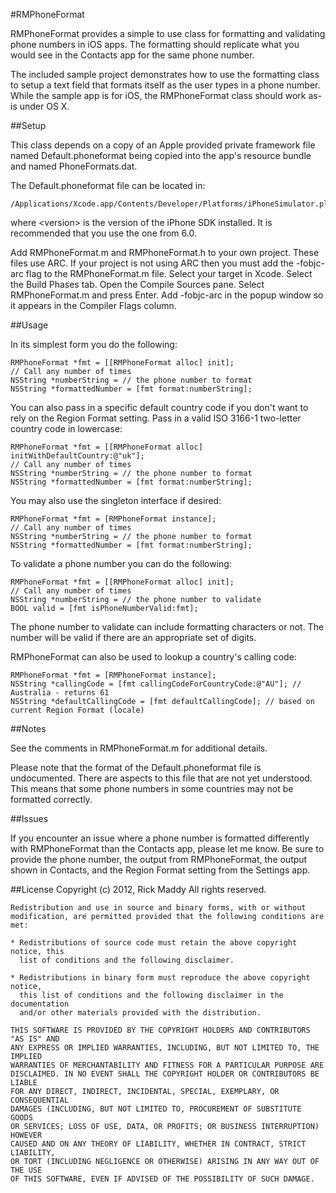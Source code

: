 #RMPhoneFormat

RMPhoneFormat provides a simple to use class for formatting and validating phone numbers in iOS apps. The formatting should replicate what you would see in the Contacts app for the same phone number.

The included sample project demonstrates how to use the formatting class to setup a text field that formats itself as the user types in a phone number. While the sample app is for iOS, the RMPhoneFormat class should work as-is under OS X.

##Setup

This class depends on a copy of an Apple provided private framework file named Default.phoneformat being copied into the app's resource bundle and named PhoneFormats.dat.

The Default.phoneformat file can be located in:

    /Applications/Xcode.app/Contents/Developer/Platforms/iPhoneSimulator.platform/Developer/SDKs/iPhoneSimulator<version>.sdk/System/Library/PrivateFrameworks/AppSupport.framework

where \<version\> is the version of the iPhone SDK installed. It is recommended that you use the one from 6.0.

Add RMPhoneFormat.m and RMPhoneFormat.h to your own project. These files use ARC. If your project is not using ARC then you must add the -fobjc-arc flag to the RMPhoneFormat.m file. Select your target in Xcode. Select the Build Phases tab. Open the Compile Sources pane. Select RMPhoneFormat.m and press Enter. Add -fobjc-arc in the popup window so it appears in the Compiler Flags column.

##Usage

In its simplest form you do the following:

    RMPhoneFormat *fmt = [[RMPhoneFormat alloc] init];
    // Call any number of times
    NSString *numberString = // the phone number to format
    NSString *formattedNumber = [fmt format:numberString];

You can also pass in a specific default country code if you don't want to rely on the Region Format setting. Pass in a valid ISO 3166-1 two-letter country code in lowercase:

    RMPhoneFormat *fmt = [[RMPhoneFormat alloc] initWithDefaultCountry:@"uk"];
    // Call any number of times
    NSString *numberString = // the phone number to format
    NSString *formattedNumber = [fmt format:numberString];

You may also use the singleton interface if desired:

    RMPhoneFormat *fmt = [RMPhoneFormat instance];
    // Call any number of times
    NSString *numberString = // the phone number to format
    NSString *formattedNumber = [fmt format:numberString];

To validate a phone number you can do the following:

    RMPhoneFormat *fmt = [[RMPhoneFormat alloc] init];
    // Call any number of times
    NSString *numberString = // the phone number to validate
    BOOL valid = [fmt isPhoneNumberValid:fmt];
    
The phone number to validate can include formatting characters or not. The number will be valid if there are an appropriate set of digits.

RMPhoneFormat can also be used to lookup a country's calling code:

    RMPhoneFormat *fmt = [RMPhoneFormat instance];
    NSString *callingCode = [fmt callingCodeForCountryCode:@"AU"]; // Australia - returns 61
    NSString *defaultCallingCode = [fmt defaultCallingCode]; // based on current Region Format (locale)

##Notes

See the comments in RMPhoneFormat.m for additional details.

Please note that the format of the Default.phoneformat file is undocumented. There are aspects to this file that are not yet understood. This means that some phone numbers in some countries may not be formatted correctly.

##Issues

If you encounter an issue where a phone number is formatted differently with RMPhoneFormat than the Contacts app, please let me know. Be sure to provide the phone number, the output from RMPhoneFormat, the output shown in Contacts, and the Region Format setting from the Settings app.

##License
    Copyright (c) 2012, Rick Maddy
    All rights reserved.

    Redistribution and use in source and binary forms, with or without
    modification, are permitted provided that the following conditions are met:

    * Redistributions of source code must retain the above copyright notice, this
      list of conditions and the following disclaimer.

    * Redistributions in binary form must reproduce the above copyright notice,
      this list of conditions and the following disclaimer in the documentation
      and/or other materials provided with the distribution.

    THIS SOFTWARE IS PROVIDED BY THE COPYRIGHT HOLDERS AND CONTRIBUTORS "AS IS" AND
    ANY EXPRESS OR IMPLIED WARRANTIES, INCLUDING, BUT NOT LIMITED TO, THE IMPLIED
    WARRANTIES OF MERCHANTABILITY AND FITNESS FOR A PARTICULAR PURPOSE ARE
    DISCLAIMED. IN NO EVENT SHALL THE COPYRIGHT HOLDER OR CONTRIBUTORS BE LIABLE
    FOR ANY DIRECT, INDIRECT, INCIDENTAL, SPECIAL, EXEMPLARY, OR CONSEQUENTIAL
    DAMAGES (INCLUDING, BUT NOT LIMITED TO, PROCUREMENT OF SUBSTITUTE GOODS
    OR SERVICES; LOSS OF USE, DATA, OR PROFITS; OR BUSINESS INTERRUPTION) HOWEVER
    CAUSED AND ON ANY THEORY OF LIABILITY, WHETHER IN CONTRACT, STRICT LIABILITY,
    OR TORT (INCLUDING NEGLIGENCE OR OTHERWISE) ARISING IN ANY WAY OUT OF THE USE
    OF THIS SOFTWARE, EVEN IF ADVISED OF THE POSSIBILITY OF SUCH DAMAGE.
